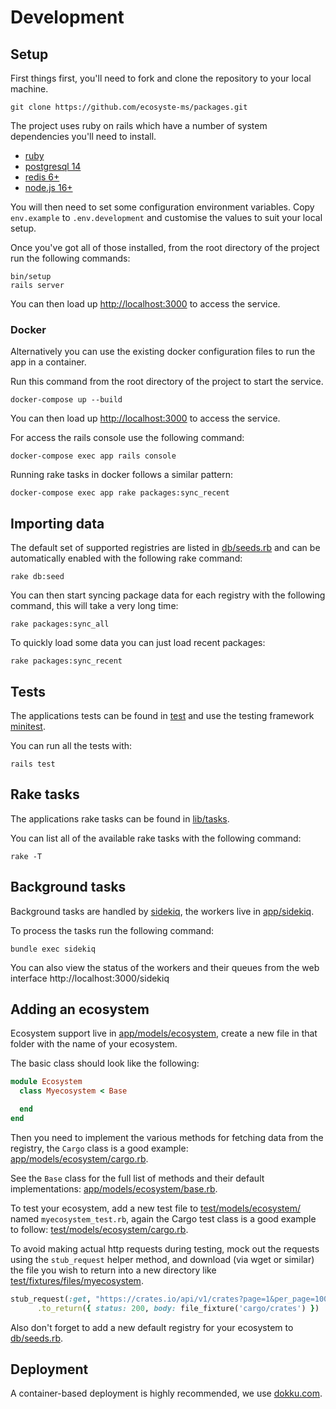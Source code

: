 # Development

## Setup

First things first, you'll need to fork and clone the repository to your local machine.

`git clone https://github.com/ecosyste-ms/packages.git`

The project uses ruby on rails which have a number of system dependencies you'll need to install.

- [ruby](https://www.ruby-lang.org/en/documentation/installation/)
- [postgresql 14](https://www.postgresql.org/download/)
- [redis 6+](https://redis.io/download/)
- [node.js 16+](https://nodejs.org/en/download/)

You will then need to set some configuration environment variables. Copy `env.example` to `.env.development` and customise the values to suit your local setup.

Once you've got all of those installed, from the root directory of the project run the following commands:

```
bin/setup
rails server
```

You can then load up [http://localhost:3000](http://localhost:3000) to access the service.

### Docker

Alternatively you can use the existing docker configuration files to run the app in a container.

Run this command from the root directory of the project to start the service.

`docker-compose up --build`

You can then load up [http://localhost:3000](http://localhost:3000) to access the service.

For access the rails console use the following command:

`docker-compose exec app rails console`

Running rake tasks in docker follows a similar pattern:

`docker-compose exec app rake packages:sync_recent`

## Importing data

The default set of supported registries are listed in [db/seeds.rb](db/seeds.rb) and can be automatically enabled with the following rake command:

`rake db:seed`

You can then start syncing package data for each registry with the following command, this will take a very long time:

`rake packages:sync_all`

To quickly load some data you can just load recent packages:

`rake packages:sync_recent`

## Tests

The applications tests can be found in [test](test) and use the testing framework [minitest](https://github.com/minitest/minitest).

You can run all the tests with:

`rails test`

## Rake tasks

The applications rake tasks can be found in [lib/tasks](lib/tasks).

You can list all of the available rake tasks with the following command:

`rake -T`

## Background tasks

Background tasks are handled by [sidekiq](https://github.com/mperham/sidekiq), the workers live in [app/sidekiq](app/sidekiq/).

To process the tasks run the following command:

`bundle exec sidekiq`

You can also view the status of the workers and their queues from the web interface http://localhost:3000/sidekiq


## Adding an ecosystem

Ecosystem support live in [app/models/ecosystem](app/models/ecosystem), create a new file in that folder with the name of your ecosystem.

The basic class should look like the following:

```ruby
module Ecosystem
  class Myecosystem < Base

  end
end
```

Then you need to implement the various methods for fetching data from the registry, the `Cargo` class is a good example: [app/models/ecosystem/cargo.rb](app/models/ecosystem/cargo.rb).

See the `Base` class for the full list of methods and their default implementations: [app/models/ecosystem/base.rb](app/models/ecosystem/base.rb).

To test your ecosystem, add a new test file to [test/models/ecosystem/](test/models/ecosystem/) named `myecosystem_test.rb`, again the Cargo test class is a good example to follow: [test/models/ecosystem/cargo.rb](test/models/ecosystem/cargo.rb).

To avoid making actual http requests during testing, mock out the requests using the `stub_request` helper method, and download (via wget or similar) the file you wish to return into a new directory like [test/fixtures/files/myecosystem](test/fixtures/files/myecosystem).

```ruby
stub_request(:get, "https://crates.io/api/v1/crates?page=1&per_page=100")
      .to_return({ status: 200, body: file_fixture('cargo/crates') })
```

Also don't forget to add a new default registry for your ecosystem to [db/seeds.rb](db/seeds.rb).

## Deployment

A container-based deployment is highly recommended, we use [dokku.com](https://dokku.com/).
